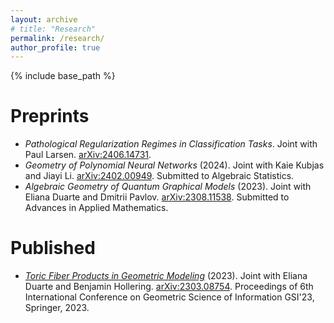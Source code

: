 ```yaml
---
layout: archive
# title: "Research"
permalink: /research/
author_profile: true
---
```


<!-- {% if author.googlescholar %}
  You can also find my articles on <u><a href="{{author.googlescholar}}">my Google Scholar profile</a>.</u>
{% endif %} -->

{% include base_path %}

<!-- {% for post in site.publications reversed %}
  {% include archive-single.html %}
{% endfor %} -->


Preprints
======
* *Pathological Regularization Regimes in Classification Tasks*. Joint with Paul Larsen. [arXiv:2406.14731](https://arxiv.org/abs/2406.14731).
* *Geometry of Polynomial Neural Networks* (2024). Joint with Kaie Kubjas and Jiayi Li. [arXiv:2402.00949](https://arxiv.org/abs/2402.00949). Submitted to Algebraic Statistics.
* *Algebraic Geometry of Quantum Graphical Models* (2023). Joint with Eliana Duarte and Dmitrii Pavlov. [arXiv:2308.11538](https://arxiv.org/abs/2308.11538). Submitted to Advances in Applied Mathematics.


Published
======
* [*Toric Fiber Products in Geometric Modeling*](https://doi.org/10.1007/978-3-031-38271-0_49) (2023). Joint with Eliana Duarte and Benjamin Hollering. [arXiv:2303.08754](https://arxiv.org/abs/2303.08754). Proceedings of 6th International Conference on Geometric Science of Information GSI'23, Springer, 2023.

